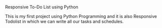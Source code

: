 Responsive To-Do List using Python


This is my first project using Python Programming and it is also Responsive Todolist in which we can write all our tasks and schedules.
